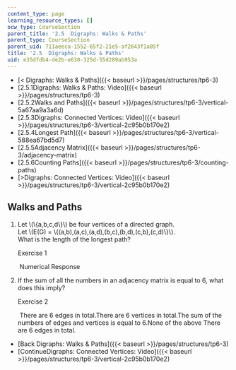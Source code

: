 ```yaml
---
content_type: page
learning_resource_types: []
ocw_type: CourseSection
parent_title: '2.5  Digraphs: Walks & Paths'
parent_type: CourseSection
parent_uid: 711aeeca-1552-65f2-21e5-af2643f1a05f
title: '2.5  Digraphs: Walks & Paths'
uid: e35dfdb4-de2b-e630-325d-55d289ab953a
---
```


*   [\< Digraphs: Walks & Paths]({{< baseurl >}}/pages/structures/tp6-3)
*   [2.5.1Digraphs: Walks & Paths: Video]({{< baseurl >}}/pages/structures/tp6-3)
*   [2.5.2Walks and Paths]({{< baseurl >}}/pages/structures/tp6-3/vertical-5a67aa9a3a6d)
*   [2.5.3Digraphs: Connected Vertices: Video]({{< baseurl >}}/pages/structures/tp6-3/vertical-2c95b0b170e2)
*   [2.5.4Longest Path]({{< baseurl >}}/pages/structures/tp6-3/vertical-588ea67bd5d7)
*   [2.5.5Adjacency Matrix]({{< baseurl >}}/pages/structures/tp6-3/adjacency-matrix)
*   [2.5.6Counting Paths]({{< baseurl >}}/pages/structures/tp6-3/counting-paths)
*   [\>Digraphs: Connected Vertices: Video]({{< baseurl >}}/pages/structures/tp6-3/vertical-2c95b0b170e2)

Walks and Paths
---------------

  

1.  Let \\(\\{a,b,c,d\\}\\) be four vertices of a directed graph.  
    Let \\(E(G) = \\{(a,b),(a,c),(a,d),(b,c),(b,d),(c,b),(c,d)\\}\\).  
    What is the length of the longest path?
    
    Exercise 1
    
    &nbsp;Numerical Response&nbsp;
    
  
3.  If the sum of all the numbers in an adjacency matrix is equal to 6, what does this imply?
    
    Exercise 2
    
    &nbsp;There are 6 edges in total.There are 6 vertices in total.The sum of the numbers of edges and vertices is equal to 6.None of the above There are 6 edges in total.&nbsp;
    

*   [Back Digraphs: Walks & Paths]({{< baseurl >}}/pages/structures/tp6-3)
*   [ContinueDigraphs: Connected Vertices: Video]({{< baseurl >}}/pages/structures/tp6-3/vertical-2c95b0b170e2)